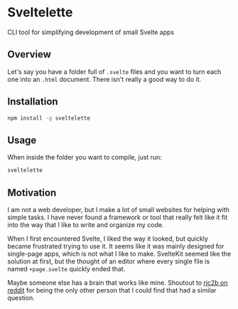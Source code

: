 # Sveltelette

CLI tool for simplifying development of small Svelte apps

## Overview

Let's say you have a folder full of `.svelte` files and you want to turn each one
into an `.html` document. There isn't really a good way to do it.

## Installation

```bash
npm install -g sveltelette
```

## Usage

When inside the folder you want to compile, just run:

```bash
sveltelette
```

## Motivation

I am not a web developer, but I make a lot of small websites for helping with simple tasks.
I have never found a framework or tool that really felt like it fit into the way that
I like to write and organize my code.

When I first encountered Svelte, I liked the way it looked, but quickly became frustrated
trying to use it. It seems like it was mainly designed for single-page apps, which is not
what I like to make. SvelteKit seemed like the solution at first, but the thought of an
editor where every single file is named `+page.svelte` quickly ended that.

Maybe someone else has a brain that works like mine. Shoutout to 
[ric2b on reddit](https://old.reddit.com/r/sveltejs/comments/gli0iq/multipage_apps_with_svelte_or_how_to_have/) 
for being the only other person that I could find that had a similar question.
